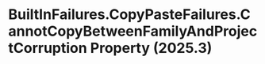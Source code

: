 # BuiltInFailures.CopyPasteFailures.CannotCopyBetweenFamilyAndProjectCorruption Property (2025.3)

﻿